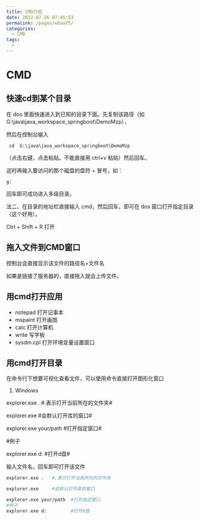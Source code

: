 ```yaml
---
title: CMD介绍
date: 2022-07-26 07:45:53
permalink: /pages/ebaaf5/
categories:
  - CMD
tags:
  - 
---
```

# CMD

## 快速cd到某个目录

在 dos 里面快速进入到已知的目录下面。先复制该路径（如G:\java\java_workspace_springboot\DemoMzp），

然后在控制台输入

```
 cd  G:\java\java_workspace_springboot\DemoMzp
```

（点击右键，点击粘贴。不能直接用 ctrl+v 粘贴）然后回车。

这时再输入要访问的那个磁盘的盘符 + 冒号，如：

```
g:
```

回车即可成功进入多级目录。

法二、在目录的地址栏直接输入 cmd，然后回车，即可在 dos 窗口打开指定目录（这个好用）。

Ctrl + Shift + R 打开


## 拖入文件到CMD窗口

控制台会直接显示该文件的路径名+文件名

如果是链接了服务器的，直接拖入就会上传文件。



## 用cmd打开应用

* notepad 打开记事本
* mspaint 打开画图
* calc 打开计算机
* write 写字板
* sysdm.cpl 打开环境变量设置窗口

## 用cmd打开目录

在命令行下想要可视化查看文件，可以使用命令直接打开图形化窗口

1. Windows

explorer.exe .  #.表示打开当前所在的文件夹#

explorer.exe   #会默认打开库的窗口#

explorer.exe your/path #打开指定窗口#

\#例子

explorer.exe d:     #打开d盘#

输入文件名，回车即可打开该文件

```bash
explorer.exe .   #.表示打开当前所在的文件夹

explorer.exe     #会默认打开库的窗口

explorer.exe your/path  #打开指定窗口
#例子
explorer.exe d:         #打开d盘
```
